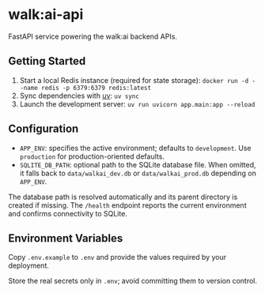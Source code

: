 # walk:ai-api

FastAPI service powering the walk:ai backend APIs.

## Getting Started

1. Start a local Redis instance (required for state storage): `docker run -d --name redis -p 6379:6379 redis:latest`
2. Sync dependencies with [uv](https://github.com/astral-sh/uv): `uv sync`
3. Launch the development server: `uv run uvicorn app.main:app --reload`

## Configuration

- `APP_ENV`: specifies the active environment; defaults to `development`. Use `production` for production-oriented defaults.
- `SQLITE_DB_PATH`: optional path to the SQLite database file. When omitted, it falls back to `data/walkai_dev.db` or `data/walkai_prod.db` depending on `APP_ENV`.

The database path is resolved automatically and its parent directory is created if missing. The `/health` endpoint reports the current environment and confirms connectivity to SQLite.

## Environment Variables

Copy `.env.example` to `.env` and provide the values required by your deployment.

Store the real secrets only in `.env`; avoid committing them to version control.
